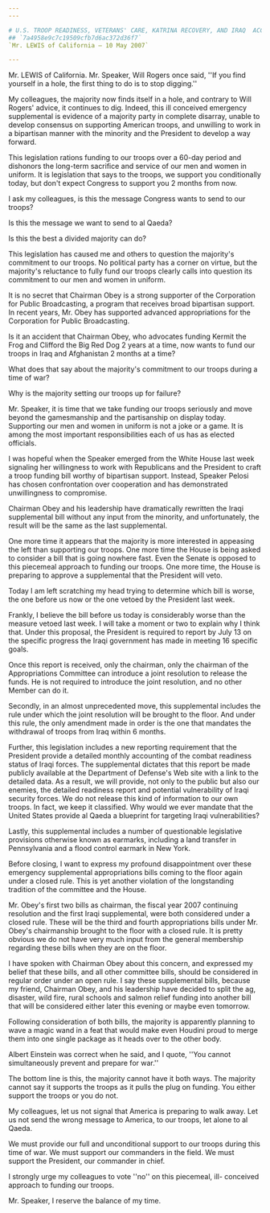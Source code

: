 ```yaml
---
---

# U.S. TROOP READINESS, VETERANS' CARE, KATRINA RECOVERY, AND IRAQ  ACCOUNTABILITY APPROPRIATIONS ACT, 2007
## `7a4958e9c7c19509cfb7d6ac372d36f7`
`Mr. LEWIS of California — 10 May 2007`

---
```



Mr. LEWIS of California. Mr. Speaker, Will Rogers once said, ''If you 
find yourself in a hole, the first thing to do is to stop digging.''

My colleagues, the majority now finds itself in a hole, and contrary 
to Will Rogers' advice, it continues to dig. Indeed, this ill conceived 
emergency supplemental is evidence of a majority party in complete 
disarray, unable to develop consensus on supporting American troops, 
and unwilling to work in a bipartisan manner with the minority and the 
President to develop a way forward.

This legislation rations funding to our troops over a 60-day period 
and dishonors the long-term sacrifice and service of our men and women 
in uniform. It is legislation that says to the troops, we support you 
conditionally today, but don't expect Congress to support you 2 months 
from now.

I ask my colleagues, is this the message Congress wants to send to 
our troops?

Is this the message we want to send to al Qaeda?

Is this the best a divided majority can do?



This legislation has caused me and others to question the majority's 
commitment to our troops. No political party has a corner on virtue, 
but the majority's reluctance to fully fund our troops clearly calls 
into question its commitment to our men and women in uniform.

It is no secret that Chairman Obey is a strong supporter of the 
Corporation for Public Broadcasting, a program that receives broad 
bipartisan support. In recent years, Mr. Obey has supported advanced 
appropriations for the Corporation for Public Broadcasting.

Is it an accident that Chairman Obey, who advocates funding Kermit 
the Frog and Clifford the Big Red Dog 2 years at a time, now wants to 
fund our troops in Iraq and Afghanistan 2 months at a time?

What does that say about the majority's commitment to our troops 
during a time of war?

Why is the majority setting our troops up for failure?

Mr. Speaker, it is time that we take funding our troops seriously and 
move beyond the gamesmanship and the partisanship on display today. 
Supporting our men and women in uniform is not a joke or a game. It is 
among the most important responsibilities each of us has as elected 
officials.

I was hopeful when the Speaker emerged from the White House last week 
signaling her willingness to work with Republicans and the President to 
craft a troop funding bill worthy of bipartisan support. Instead, 
Speaker Pelosi has chosen confrontation over cooperation and has 
demonstrated unwillingness to compromise.

Chairman Obey and his leadership have dramatically rewritten the 
Iraqi supplemental bill without any input from the minority, and 
unfortunately, the result will be the same as the last supplemental.

One more time it appears that the majority is more interested in 
appeasing the left than supporting our troops. One more time the House 
is being asked to consider a bill that is going nowhere fast. Even the 
Senate is opposed to this piecemeal approach to funding our troops. One 
more time, the House is preparing to approve a supplemental that the 
President will veto.

Today I am left scratching my head trying to determine which bill is 
worse, the one before us now or the one vetoed by the President last 
week.

Frankly, I believe the bill before us today is considerably worse 
than the measure vetoed last week. I will take a moment or two to 
explain why I think that. Under this proposal, the President is 
required to report by July 13 on the specific progress the Iraqi 
government has made in meeting 16 specific goals.

Once this report is received, only the chairman, only the chairman of 
the Appropriations Committee can introduce a joint resolution to 
release the funds. He is not required to introduce the joint 
resolution, and no other Member can do it.

Secondly, in an almost unprecedented move, this supplemental includes 
the rule under which the joint resolution will be brought to the floor. 
And under this rule, the only amendment made in order is the one that 
mandates the withdrawal of troops from Iraq within 6 months.

Further, this legislation includes a new reporting requirement that 
the President provide a detailed monthly accounting of the combat 
readiness status of Iraqi forces. The supplemental dictates that this 
report be made publicly available at the Department of Defense's Web 
site with a link to the detailed data. As a result, we will provide, 
not only to the public but also our enemies, the detailed readiness 
report and potential vulnerability of Iraqi security forces. We do not 
release this kind of information to our own troops. In fact, we keep it 
classified. Why would we ever mandate that the United States provide al 
Qaeda a blueprint for targeting Iraqi vulnerabilities?

Lastly, this supplemental includes a number of questionable 
legislative provisions otherwise known as earmarks, including a land 
transfer in Pennsylvania and a flood control earmark in New York.

Before closing, I want to express my profound disappointment over 
these emergency supplemental appropriations bills coming to the floor 
again under a closed rule. This is yet another violation of the 
longstanding tradition of the committee and the House.

Mr. Obey's first two bills as chairman, the fiscal year 2007 
continuing resolution and the first Iraqi supplemental, were both 
considered under a closed rule. These will be the third and fourth 
appropriations bills under Mr. Obey's chairmanship brought to the floor 
with a closed rule. It is pretty obvious we do not have very much input 
from the general membership regarding these bills when they are on the 
floor.

I have spoken with Chairman Obey about this concern, and expressed my 
belief that these bills, and all other committee bills, should be 
considered in regular order under an open rule. I say these 
supplemental bills, because my friend, Chairman Obey, and his 
leadership have decided to split the ag, disaster, wild fire, rural 
schools and salmon relief funding into another bill that will be 
considered either later this evening or maybe even tomorrow.

Following consideration of both bills, the majority is apparently 
planning to wave a magic wand in a feat that would make even Houdini 
proud to merge them into one single package as it heads over to the 
other body.

Albert Einstein was correct when he said, and I quote, ''You cannot 
simultaneously prevent and prepare for war.''

The bottom line is this, the majority cannot have it both ways. The 
majority cannot say it supports the troops as it pulls the plug on 
funding. You either support the troops or you do not.

My colleagues, let us not signal that America is preparing to walk 
away. Let us not send the wrong message to America, to our troops, let 
alone to al Qaeda.

We must provide our full and unconditional support to our troops 
during this time of war. We must support our commanders in the field. 
We must support the President, our commander in chief.

I strongly urge my colleagues to vote ''no'' on this piecemeal, ill-
conceived approach to funding our troops.

Mr. Speaker, I reserve the balance of my time.